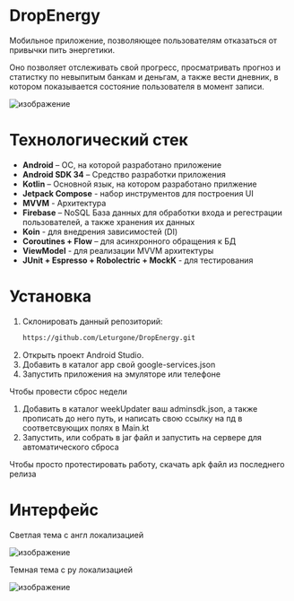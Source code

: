 # DropEnergy

Мобильное приложение, позволяющее пользователям отказаться от привычки пить энергетики. 

Оно позволяет отслеживать свой прогресс, просматривать прогноз и статистку по невыпитым банкам и деньгам, а также вести дневник, в котором показывается состояние пользователя в момент записи.

![изображение](https://github.com/user-attachments/assets/f75fc5d1-34f3-493c-8656-0d60af266c03)

# Технологический стек
- **Android** – ОС, на которой разработано приложение
- **Android SDK 34** – Средство разработки приложения
- **Kotlin** – Основной язык, на котором разработано прилжение
- **Jetpack Compose** - набор инструментов для построения UI
- **MVVM** - Архитектура
- **Firebase** – NoSQL База данных для обработки входа и регестрации пользователей, а также хранения их данных
- **Koin** - для внедрения зависимостей (DI)  
- **Coroutines + Flow** – для асинхронного обращения к БД
- **ViewModel** - для реализации MVVM архитектуры
- **JUnit + Espresso + Robolectric + MockK** - для тестирования

# Установка
1. Склонировать данный репозиторий:  
   ```bash
   https://github.com/Leturgone/DropEnergy.git
2. Открыть проект Android Studio.
3. Добавить в каталог app свой google-services.json
4. Запустить приложения на эмуляторе или телефоне
   
  Чтобы провести сброс недели
1. Добавить в каталог weekUpdater ваш adminsdk.json, а также прописать до него путь, и написать свою ссылку на пд в соответсвующих полях в Main.kt
2. Запустить, или собрать в jar файл и запустить на сервере для автоматического сброса

Чтобы просто протестировать работу, скачать apk файл из последнего релиза

# Интерфейс
Светлая тема с англ локализацией

![изображение](https://github.com/user-attachments/assets/22834d9a-db7d-435f-a515-e39f3c0500dd)

Темная тема с ру локализацией

![изображение](https://github.com/user-attachments/assets/f75fc5d1-34f3-493c-8656-0d60af266c03)



